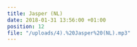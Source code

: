 ```yaml
---
title: Jasper (NL)
date: 2018-01-31 13:56:00 +01:00
position: 12
file: "/uploads/4).%20Jasper%20(NL).mp3"
---
```


